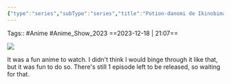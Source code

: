```yaml
---
{"type":"series","subType":"series","title":"Potion-danomi de Ikinobimasu!","englishTitle":"I Shall Survive Using Potions!","year":2023,"dataSource":"MALAPI","url":"https://myanimelist.net/anime/54616/Potion-danomi_de_Ikinobimasu","id":54616,"plot":null,"genres":["Adventure","Fantasy"],"writer":null,"studio":["Jumondo"],"episodes":12,"duration":"23 min per ep","onlineRating":6.4,"actors":null,"image":"https://cdn.myanimelist.net/images/anime/1182/138184.jpg","released":true,"streamingServices":["Crunchyroll"],"airing":true,"airedFrom":"08/10/2023","airedTo":"24/12/2023","watched":true,"lastWatched":"2023-12-18","personalRating":7.2,"tags":["mediaDB/tv/series"],"rating":"⭐ 7.2","dg-publish":true,"dateWatched":"2023-12-18","status":"🟡 watching","permalink":"/media-db/series/potion-danomi-de-ikinobimasu-2023/","dgPassFrontmatter":true,"noteIcon":"1","created":"2023-12-18T21:05:27.575+05:30","updated":"2023-12-18T21:09:00.337+05:30"}
---
```


Tags:: #Anime #Anime_Show_2023 
==2023-12-18 | 21:07==

<img src="https://cdn.myanimelist.net/images/anime/1182/138184.jpg">

It was a fun anime to watch. I didn't think I would binge through it like that, but it was fun to do so. There's still 1 episode left to be released, so waiting for that.